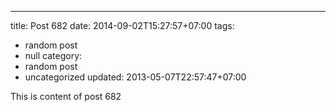 ---
title: Post 682
date: 2014-09-02T15:27:57+07:00
tags:
  - random post
  - null
category:
  - random post
  - uncategorized
updated: 2013-05-07T22:57:47+07:00

This is content of post 682